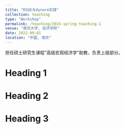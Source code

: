 ```yaml
---
title: "DSGE与dynare实践"
collection: teaching
type: "Workshop"
permalink: /teaching/2015-spring-teaching-1
venue: "南京大学, 经济学院"
date: 2022-09-01
location: "中国, 南京"
---
```


担任硕士研究生课程"高级宏观经济学"助教，负责上级部分。

Heading 1
======

Heading 2
======

Heading 3
======
